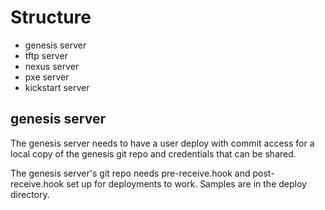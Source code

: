 # Structure

- genesis server
- tftp server
- nexus server
- pxe server
- kickstart server

## genesis server

The genesis server needs to have a user deploy with commit access for
a local copy of the genesis git repo and credentials that can be
shared.

The genesis server's git repo needs pre-receive.hook and post-receive.hook set
up for deployments to work. Samples are in the deploy directory.

